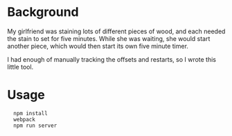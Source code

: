 # Background
My girlfriend was staining lots of different pieces of wood, and each needed the stain to set for five minutes. While she was waiting, she would start another piece, which would then start its own five minute timer.

I had enough of manually tracking the offsets and restarts, so I wrote this little tool.

# Usage
```
  npm install
  webpack
  npm run server
```

